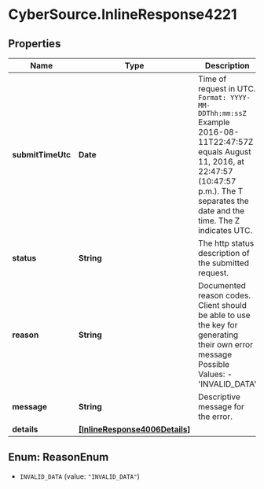 # CyberSource.InlineResponse4221

## Properties
Name | Type | Description | Notes
------------ | ------------- | ------------- | -------------
**submitTimeUtc** | **Date** | Time of request in UTC. `Format: YYYY-MM-DDThh:mm:ssZ`  Example 2016-08-11T22:47:57Z equals August 11, 2016, at 22:47:57 (10:47:57 p.m.). The T separates the date and the time. The Z indicates UTC.  | [optional] 
**status** | **String** | The http status description of the submitted request. | [optional] 
**reason** | **String** | Documented reason codes. Client should be able to use the key for generating their own error message Possible Values:   - 'INVALID_DATA'  | [optional] 
**message** | **String** | Descriptive message for the error. | [optional] 
**details** | [**[InlineResponse4006Details]**](InlineResponse4006Details.md) |  | [optional] 


<a name="ReasonEnum"></a>
## Enum: ReasonEnum


* `INVALID_DATA` (value: `"INVALID_DATA"`)





